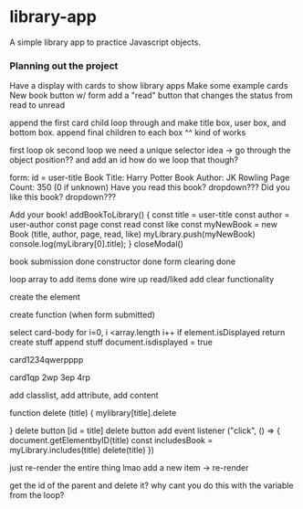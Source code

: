 # library-app
A simple library app to practice Javascript objects.

### Planning out the project ###
Have a display with cards to show library apps
Make some example cards
New book button w/ form
add a "read" button that changes the status from read to unread



append the first card child
loop through and make title box, user box, and bottom box.
append final children to each box
^^ kind of works


first loop ok
second loop we need a unique selector
idea -> go through the object position?? and add an id
how do we loop that though?

form:
id = user-title Book Title: Harry Potter
Book Author: JK Rowling
Page Count: 350 (0 if unknown)
Have you read this book? dropdown???
Did you like this book? dropdown???



Add your book!
addBookToLibrary() {
    const title = user-title
    const author = user-author
    const page
    const read
    const like
    const myNewBook = new Book (title, author, page, read, like)
    myLibrary.push(myNewBook)
    console.log(myLibrary[0].title);
}
closeModal()


book submission done
constructor done
form clearing done

loop array to add items  done
wire up read/liked
add clear functionality

create the element
<!-- element.isDisplayed = false (add this to the object!) -->

create function (when form submitted)

select card-body
for i=0, i <array.length i++ 
if element.isDisplayed return
create stuff
append stuff
document.isdisplayed = true

card1234qwerpppp

card1qp
2wp
3ep
4rp

 add classlist, add attribute, add content


function delete (title) {
    mylibrary[title].delete


}
delete button [id = title]
delete button add event listener ("click", () => {
    document.getElementbyID(title)
    const includesBook = myLibrary.includes(title)
    delete(title)
})

just re-render the entire thing lmao
add a new item -> re-render 

get the id of the parent and delete it? why cant you do this with the variable from the loop?